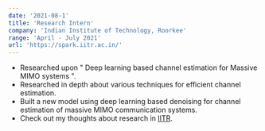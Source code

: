```yaml
---
date: '2021-08-1'
title: 'Research Intern'
company: 'Indian Institute of Technology, Roorkee'
range: 'April - July 2021'
url: 'https://spark.iitr.ac.in/'
---
```


- Researched upon " Deep learning based channel estimation for Massive MIMO systems ".
- Researched in depth about various techniques for efficient channel estimation.
- Built a new model using deep learning based denoising for channel estimation of massive MIMO
  communication systems.
- Check out my thoughts about research in [IITR](https://www.linkedin.com/posts/yatharth-bansal-b919671b4_research-iitroorkee-wirelesscommunications-activity-6847462077444030464-GJmJ).
